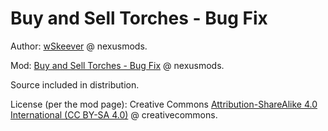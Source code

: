 # Buy and Sell Torches - Bug Fix

Author: [wSkeever](https://www.nexusmods.com/skyrimspecialedition/users/7064860) @ nexusmods.

Mod: [Buy and Sell Torches - Bug Fix](https://www.nexusmods.com/skyrimspecialedition/mods/96387) @ nexusmods.

Source included in distribution.

License (per the mod page): Creative Commons [Attribution-ShareAlike 4.0 International (CC BY-SA 4.0)](https://creativecommons.org/licenses/by-sa/4.0/) @ creativecommons.
